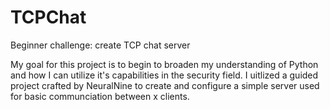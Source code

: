 # TCPChat
Beginner challenge: create TCP chat server

My goal for this project is to begin to broaden my understanding of Python and how I can utilize it's capabilities in the security field. I uitlized a guided project crafted by NeuralNine to create and configure a simple server used for basic communciation between x clients.
